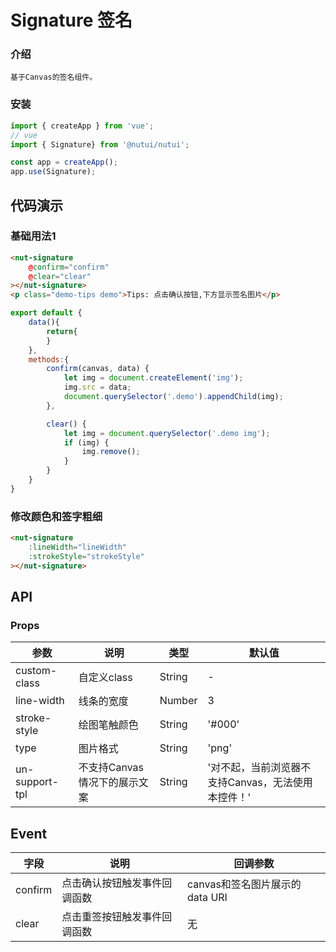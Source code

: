 #  Signature 签名

### 介绍
    
    基于Canvas的签名组件。
    
### 安装

``` javascript
import { createApp } from 'vue';
// vue
import { Signature} from '@nutui/nutui';

const app = createApp();
app.use(Signature);

```
    
    
## 代码演示
    
### 基础用法1
    
```html
<nut-signature  
    @confirm="confirm" 
    @clear="clear"
></nut-signature>
<p class="demo-tips demo">Tips: 点击确认按钮,下方显示签名图片</p>
```
```javascript
export default {
    data(){
        return{
        }
    },
    methods:{
        confirm(canvas, data) {
            let img = document.createElement('img');
            img.src = data;
            document.querySelector('.demo').appendChild(img);
        },

        clear() {
            let img = document.querySelector('.demo img'); 
            if (img) {
                img.remove();
            }
        }
    }
}
```

### 修改颜色和签字粗细

```html
<nut-signature  
    :lineWidth="lineWidth" 
    :strokeStyle="strokeStyle"
></nut-signature>

```
    
## API
    
### Props
    
| 参数 | 说明 | 类型 | 默认值
|----- | ----- | ----- | ----- 
| custom-class | 自定义class | String | -
| line-width | 线条的宽度 | Number | 3
| stroke-style | 绘图笔触颜色 | String | '#000'
| type | 图片格式 | String | 'png'
| un-support-tpl | 不支持Canvas情况下的展示文案 | String | '对不起，当前浏览器不支持Canvas，无法使用本控件！'

## Event

| 字段 | 说明 | 回调参数 
|----- | ----- | ----- 
| confirm | 点击确认按钮触发事件回调函数 | canvas和签名图片展示的 data URI
| clear | 点击重签按钮触发事件回调函数 | 无